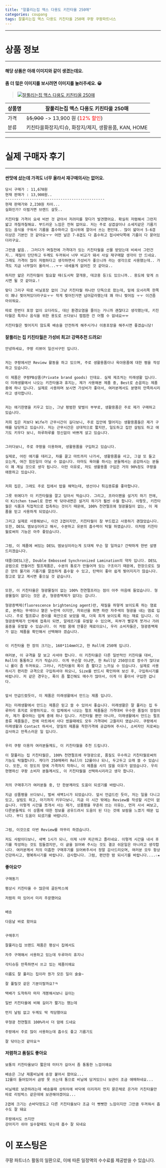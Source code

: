 ```yaml
---
title: "잘풀리는집 맥스 다용도 키친타올 250매"
categories: coupang
tags: 잘풀리는집 맥스 다용도 키친타올 250매 쿠팡 쿠팡파트너스
---
```

---

# 상품 정보

---

#### 해당 상품은 아래 이미지와 같이 생겼는데요. 
#### 좀 더 많은 이미지를 보시려면 이미지를 눌러주세요. 😀
> [![잘풀리는집 맥스 다용도 키친타올 250매](https://static.coupangcdn.com/image/retail/images/3616530499327039-fa46be86-8430-405e-937f-45885ea50834.jpg)](https://link.coupang.com/re/AFFSDP?lptag=AF4416228&subid=AF4416228&pageKey=247800632&itemId=784574287&vendorItemId=4987386426&traceid=V0-113-50a7cbc322a5c623)

상품명 | 잘풀리는집 맥스 다용도 키친타올 250매
-------|-------
가격 | ~~15,900~~ -> 13,900 원 (<span style="color:red">12% 할인</span>)
분류 | 키친타올화장지/티슈, 화장지/제지, 생활용품, KAN, HOME

---

# 실제 구매자 후기

---


####    싼맛에 샀는데 가격도 너무 올라서 재구매의사는 없어요.
    당시 구매가 : 11,670원
    현재 판매가 : 13,900원..
    ---------------------------------------------
    현재 판매가와 2,230원 차이...
    실화인가? 이럴거면 브랜드 살듯..
    
    키친타월 가격이 요새 비싼 것 같아서 저려미를 찾다가 발견했어요. 확실히 저렴해서 그런지 얇고 까칠까칠해요. 부드러운 느낌은 전혀 없어요. 저는 주로 삼겹살이나 소세지같은 기름기 있는 음식을 구워서 기름을 흡수하라고 접시위에 깔아서 쓰는 편인데.. 많이 얇아서 5-6겹 이상은 기본인 것 같아요ㅜㅜ 어떤 날은 7-8겹도 다 흡수하고 접시바닥쪽에 기름이 다 묻어있더라구요.
    
    그만큼 얇음.. 그러다가 며칠전에 가격대가 있는 키친타월을 선물 받았는데 비싸서 그런건지.. 재질이 단단하고 두께도 두꺼워서 너무 비교가 돼서 사실 재구매할 생각이 안 드네요. 그래도 가격이 많이 저렴하다고 생각하면서 가성비가 좋으니까 라는 생각으로 사용했는데.. 가격도 지금 너무많이 올라서...ㅜㅜ 내세울게 없어진 것 같아요..
    
    하지만 얇은 키친타월이 필요할 때(도시락 깔개용, 데코용 등)도 있으니까.. 용도에 맞게 쓰시면 될 것 같아요.!
    
    맞다 그리구 따로 비닐포장 없이 그냥 키친타월 하나만 단독으로 왔는데, 밑에 모서리쪽 한쪽이 꽤나 찢어져있더라구요ㅜㅜ 작게 찢어진거면 넘어갈라했는데 꽤 마니 찢어짐 ㅜㅜ 이건좀 아쉬워요.
    
    따로 한번더 포장 없이 오더라도, 대신 환경오염을 줄이는 거니까 괜찮다고 생각했는데, 키친타월은 특히나 음식을 위한 용도로 쓰다보니 찝찝한 건 어쩔 수 없네요ㅠㅠ
    
    키친타월은 찢어지지 않도록 배송을 안전하게 해주시거나 이중포장을 해주시면 좋겠습니당!

####    잘풀리는 집 키친타월은 가성비 최고! 강력추천 드려요!
    안녕하세요, 쿠팡 리뷰어 일산서구민 입니다.
    
    
    저는 쿠팡에서만 Review 활동을 하고 있으며, 주로 생활용품이나 육아용품에 대한 평을 작성하고 있습니다.
    
    이 제품은 쿠팡PB상품(Private brand goods) 인데요. 실제 제조처는 미래생활 입니다. 이 미래생활에서 나오는 키친타올과 휴지는, 제가 사용해본 제품 중, Best로 손꼽히는 제품 중에 하나 입니다. 실제로 사용하며 보시면 가성비가 좋아서, 여러분께서도 분명히 만족하시리라고 생각합니다.  
    
    
    저는 애기한명을 키우고 있는, 그냥 평범한 맞벌이 부부로, 생활용품은 주로 제가 구매하고 있습니다.
    
    저희 집은 저보다 Wife가 근무시간이 길다보니, 주로 집안에 떨어지는 생활용품들은 제가 구매를 담당하고 있습니다. 저는 근무시간은 상대적으로 짧지만, 일도하고 집안 살림도 하고 애기도 키우다 보니, 하루하루를 정신없이 바쁘게 살고 있습니다.
    
    
    그러다보니, 주로 쿠팡을 이용하여, 생활용품을 구입하고 있습니다.
    
    실제로, 어린 애기를 데리고, 차를 끌고 마트까지 나가서, 생활용품을 사고, 그걸 또 들고 오는게, 여간 힘든일이 아닐 수 없습니다. 아마도 육아를 하시는 분들께서는 공감하시는 분들이 꽤 계실 것으로 생각 됩니다. 이런 이유로, 저도 생활용품 구입은 거의 90%정도 쿠팡을 애용하고 있습니다. 
    
    
    저희 집은, 그래도 주로 집에서 밥을 해먹는데, 생선이나 튀김종류를 좋아합니다.
    
    그릇 위에다가 이 키친타월을 깔고 담아서 먹습니다. 그리고, 프라이팬을 설거지 하기 전에, 이 Kitchen towel로 한번 싹 닦아내면은 설거지 하기가 훨씬 수월 합니다. 이렇듯, 키친타월은 식품과 직접적으로 접촉하는 것이기 때문에, 100% 천연펄프에 형광물질이 없는, 이 제품을 믿고 사용하게 되었습니다.
    
    그리고 실제로 사용해보니, 이건 2겹이지만, 키친타월이 참 부드럽고 사용하기 괜찮았습니다. 또한, DESL 엠보싱이라고 해서, 수분하고 유분의 흡수력이 탁월 하였습니다. 이처럼 키친타월로써의 기능은 아주 좋았습니다.
    
    
    그럼, 이 제품에 써있는 DESL 엠보싱이라는게 도대체 무슨 말 일까요? 간략하게 한번 설명 드리겠습니다.
    
    데즐(DESL)은, Double Embossed Synchronized Lamination의 약자 입니다. DESL 공법으로 만들어진 펄프제품은, 수분의 통로가 만들어져 있는 구조이기 때문에, 한장으로도 많은 양의 물기와 기름기를 깔끔하게 흡수할 수 있고, 탄력이 좋아 쉽게 찢어지지가 않습니다. 참고로 알고 계시면 좋으실 것 같습니다.
    
    
    또한, 이 키친타올은 형광물질이 없는 100% 천연펄프라는 점이 아주 마음에 들었습니다. 형광물질이 없다는 것은 곧, 형광증백제가 없다는 겁니다.
    
    형광증백제(fluorescence brightening agent)란, 재질을 하얗게 보이도록 하는 염료로, 본래는 무색이나 옅은 누런색 이지만, 자외선을 쬐면 파란 자주색의 형광을 내는 염료 입니다. 주로 펄프류나 종이를 육안으로 보았을 때, 더욱 희게 보이도록 하는 재료 입니다. 이 형광증백제가 인체에 접촉이 되면, 알레르기를 유발할 수 있으며, 피부가 빨갛게 붓거나 가려움증을 유발할 수 있습니다. 이 처럼 몸에 안좋은 재료이오니, 우리 소비자들은, 형광증백제가 없는 제품을 확인해서 선택해야 겠습니다. 
    
    
    이 키친타올 한 장의 크기는, 160*114mm이고, 한 Roll에 250매 입니다.
    
    여러분, 이 규격을 잘 보고 사셔야 합니다. 이 키친타올은 다른 일반적인 키친타올 대비, Roll이 통통하고 키가 작습니다. 이게 무슨말 이냐면, 한 Roll당 250장으로 장수가 많다보니 롤이 좀 두꺼워요. 그러나, 키친타올의 폭이 좀 짧다고 느끼실 수 있습니다. 실제로 사용하시기 편리한 규격으로 구입하셔야 하오니, Size를 반드시 확인하여 보신 후, 구입하시기를 바랍니다. 저 같은 경우는, 폭이 좀 짧긴해도 매수가 많아서, 이게 더 좋아서 구입한 겁니다.
    
    
    앞서 언급드렸듯이, 이 제품은 미래생활에서 만드는 제품 입니다.
    
    저는 미래생활에서 만드는 제품은 믿고 쓸 수 있어서 좋습니다. 미래생활은 잘 풀리는 집 두루마리 휴지로 유명하지요. 이 업체에서 나오는 펄프 제품들은 가격대비 우수한 품질이 장점이라, 제가 좋아하는 업체 중에 하나 입니다. 키친타월 뿐만 아니라, 미래생활에서 만드는 펄프종류 제품들은, 전에 마트에서 사다 썼을때에도 모두 가격대비 고퀄리티 였습니다. 쿠팡에서 미래생활과 Contact 하셔서, 양질의 제품을 착한가격에 공급하여 주시니, 소비자인 저로써는 감사하고 만족스러운 일 입니다.
    
    
    우리 쿠팡 이용자 여러분들께도, 이 키친타월을 추천 드립니다. 
    
    이 잘풀리는 집 키친타월은, 100% 천연펄프에 무형광으로, 품질도 우수하고 키친타월로써의 기능도 탁월합니다. 게다가 250매짜리 Roll이 12롤이나 되니, 두고두고 오래 쓸 수 있습니다. 또한, 이 정도의 양에 가격까지 착하니, 이 제품을 사지 않을 이유가 없었습니다. 우리 현명하신 쿠팡 소비자 분들께서도, 이 키친타월을 선택하시리라고 생각 합니다.
    
    
    저의 구매후기가 여러분들 중, 단 한분께라도 도움이 되셨기를 바랍니다.
    
    지금 상품평을 쓰다보니, 벌써 새벽1시가 되었습니다. 앞서 언급드린 듯이, 저는 일을 다니고 있고, 살림도 하고, 아기까지 키우다보니, 지금 이 시간 밖에는 Review를 작성할 시간이 없습니다. 이렇게 시간을 쪼개서 사는 제가, 상품평을 꾸준히 쓰는 이유는, 먼저 사서 써보고, 다른분들께도 이 상품에 대한 정보를 공유드려서 도움이 된 다는 것에 보람을 느꼈기 때문 입니다. 부디 도움이 되셨기를 바랍니다.
    
    
    그럼, 이것으로 이번 Review를 마무리 하겠습니다.
    
    저도 사람이다보니, 새벽 1시가 되니, 이제 너무 피곤하고 졸리네요. 이렇게 시간을 내서 후기를 작성하는 것도 힘들겠지만, 이 글을 읽어봐 주시는 것도 결코 쉬운일은 아니라고 생각합니다. 여러분께서 저의 미흡한 구매후기를 읽어봐주셔서 정말 감사드리오며, 여러분 모두 항상 건강하시고, 행복하시기를 바랍니다. 감사합니다. 그럼, 편안한 밤 되시기를 바랍니다....☆★

####    좋아요♡
    구매동기 
    
    평상시 키친타올 수 많은데 골든박스에
    
    저렴히 떠 있어서 미리 주문했어요 
    
    
    배송
    
    다음날 바로 왔어요 
    
    
    구매후기 
    
    잘풀리는집 브랜드 제품은 평상시 집에서도
    
    자주 구매해서 사용하고 있는데 두루마리 휴지나
    
    각티슈등 만족하면서 쓰고 있는 제품이에요 
    
    이름도 잘 풀리는 집이라 뭔가 모든 일이 술술~
    
    잘 풀릴것 같은 기분이랄까요?ㅋ
    
    택배가 도착하자 마자 개봉해서보니 길이는
    
    일반 키친타올에 비해 길이가 짧기는 했는데 
    
    먼지 날림 없고 두께도 딱 적당했어요
    
    무형광 천연펄프 100%라서 더 맘에 드네요
    
    주방에서 주로 많이 사용하는데 흡수도 좋고 기름기도
    
    잘 닦이는것 같아요ㅋ

####    저렴하고 품질도 좋아요
    보통의 키친타올보다 짧은데 미터가 길어서 좀 통통한 느낌이에요
    
    배송은 그냥 제품비닐에 송장 붙어서 왔어요...
    12롤이 들어있어서 금방 못 쓰는데 통으로 비닐에 담겨있으니 보관이 조금 애매하네요...
    
    비닐채로 보관하려는데 배송올때 상하차에 바닥에 이리저리 먼지 묻은채로 온거라 키친타올만 따로 리빙박스 같은데에 보관해야겠어요...
    
    2겹에 크기는 손바닥정도고 다른 키친타올보다 조금 더 뻣뻣한 느낌이지만 그만큼 두꺼워서 흡수도 잘 돼요
    
    주방에서도 쓰지만
    강아지가 쉬야 실수할때도 닦는데 흡수 잘 되네요



# 이 포스팅은
쿠팡 파트너스 활동의 일환으로, 이에 따른 일정액의 수수료를 제공받을 수 있습니다.